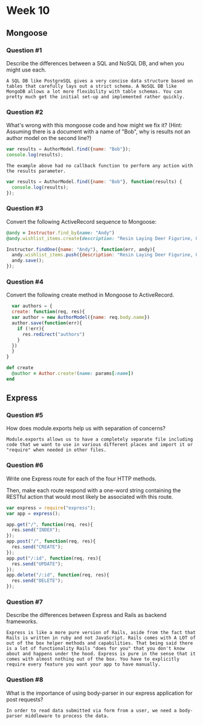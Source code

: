 # Week 10

## Mongoose

### Question #1

Describe the differences between a SQL and NoSQL DB, and when you might use each.

```text
A SQL DB like PostgreSQL gives a very concise data structure based on tables that carefully lays out a strict schema. A NoSQL DB like MongoDB allows a lot more flexibility with table schemas. You can pretty much get the initial set-up and implemented rather quickly.

```

### Question #2

What's wrong with this mongoose code and how might we fix it?
(Hint: Assuming there is a document with a name of "Bob", why is results not an author model on the second line?)

```js
var results = AuthorModel.find({name: "Bob"});
console.log(results);
```
```text
The example above had no callback function to perform any action with the results parameter.
```
```js
var results = AuthorModel.find({name: "Bob"}, function(results) {
  console.log(results);
});
```

### Question #3

Convert the following ActiveRecord sequence to Mongoose:

```rb
@andy = Instructor.find_by(name: "Andy")
@andy.wishlist_items.create(description: "Resin Laying Deer Figurine, Gold")
```

```js
Instructor.findOne({name: "Andy"), function(err, andy){
  andy.wishlist_items.push({description: "Resin Laying Deer Figurine, Gold");
  andy.save();
});
```

### Question #4

Convert the following create method in Mongoose to ActiveRecord.

```js
  var authors = {
  create: function(req, res){
  var author = new AuthorModel({name: req.body.name})
  author.save(function(err){
    if (!err){
      res.redirect("authors")
    }
  })
  }  
}
```

```rb
def create
  @author = Author.create!(name: params[:name])
end
```
## Express

### Question #5

How does module.exports help us with separation of concerns?

```text
Module.exports allows us to have a completely separate file including code that we want to use in various different places and import it or "require" when needed in other files.
```

### Question #6

Write one Express route for each of the four HTTP methods.

Then, make each route respond with a one-word string containing the RESTful action that would most likely be associated with this route.

```js
var express = require("express");
var app = express();

app.get("/", function(req, res){
  res.send("INDEX");
});
app.post("/", function(req, res){
  res.send("CREATE");
});
app.put("/:id", function(req, res){
  res.send("UPDATE");
});
app.delete("/:id", function(req, res){
  res.send("DELETE");
});

```

### Question #7

Describe the differences between Express and Rails as backend frameworks.

```text
Express is like a more pure version of Rails, aside from the fact that Rails is written in ruby and not JavaScript. Rails comes with A LOT of out of the box helper methods and capabilities. That being said there is a lot of functionality Rails "does for you" that you don't know about and happens under the hood. Express is pure in the sense that it comes with almost nothing out of the box. You have to explicitly require every feature you want your app to have manually.
```

### Question #8

What is the importance of using body-parser in our express application for post requests?

```text
In order to read data submitted via form from a user, we need a body-parser middleware to process the data.
```
